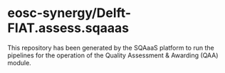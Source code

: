<!--
SPDX-FileCopyrightText: Copyright contributors to the Software Quality Assurance as a Service (SQAaaS) project <sqaaas@ibergrid.eu>

SPDX-License-Identifier: GPL-3.0-only
-->

# eosc-synergy/Delft-FIAT.assess.sqaaas
This repository has been generated by the SQAaaS platform to run the pipelines
for the operation of the
Quality Assessment & Awarding (QAA)
module.